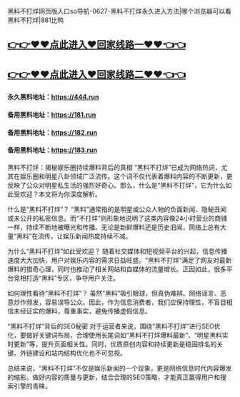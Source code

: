 黑料不打烊网页版入口so导航-0627-黑料不打烊永久进入方法|哪个浏览器可以看黑料不打烊|881比鸭

## [👉👉♥♥点此进入♥回家线路一♥♥👈👈](https://unpkg.com/182run/index.html)
## [👉👉♥♥点此进入♥回家线路二♥♥👈👈](https://unpkg.com/182-1run/index.html)

#### 永久黑料地址：https://444.run
#### 备用黑料地址：https://181.run
#### 备用黑料地址：https://182.run
#### 备用黑料地址：https://183.run

黑料不打烊：揭秘娱乐圈持续爆料背后的真相
“黑料不打烊”已成为网络热词，尤其在娱乐圈和明星八卦领域广泛流传。这个词不仅代表着爆料内容的不断更新，更反映了公众对明星私生活的强烈好奇心。那么，什么是“黑料不打烊”，它为什么如此受欢迎？本文将为你深度解析。

什么是“黑料不打烊”？
“黑料”通常指的是明星或公众人物的负面新闻、隐秘丑闻或未公开的私密信息。而“不打烊”则形象地说明了这类内容像24小时营业的商铺一样，持续不断地被曝光和传播。无论是新鲜爆料还是历史旧闻，网络上总有大量“黑料”在流传，让娱乐新闻热度持续不减。

为什么“黑料不打烊”如此受欢迎？
随着社交媒体和短视频平台的兴起，信息传播速度大大加快，用户对娱乐内容的需求日益旺盛。“黑料不打烊”满足了网友对最新爆料的猎奇心理，同时也推动了相关网站和自媒体的流量增长。正因如此，很多平台竞相打造“黑料”专区，争夺用户关注。

如何理性看待“黑料不打烊”？
虽然“黑料”吸引眼球，但真伪难辨。网络谣言、恶意炒作频发，容易误导公众。因此，作为信息消费者，我们应保持理性，不盲目相信未经证实的爆料，尊重事实，避免传播虚假信息。

“黑料不打烊”背后的SEO秘密
对于运营者来说，围绕“黑料不打烊”进行SEO优化，要做好关键词布局，合理使用长尾词如“黑料不打烊爆料最新”、“明星黑料实时更新”等，提升页面相关性。同时，优质原创内容和持续更新是稳固排名的关键。外链建设和站内结构优化也不可忽视。

总结来说，“黑料不打烊”不仅是娱乐新闻的一个现象，更是网络信息时代内容爆发的缩影。做好内容的质量与更新，结合合理的SEO策略，才能真正赢得用户和搜索引擎的青睐。
